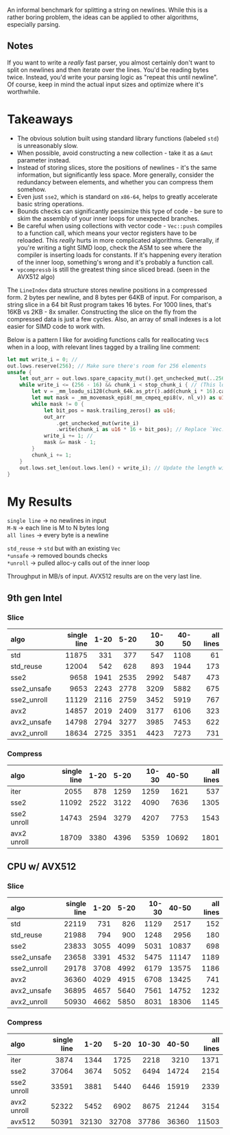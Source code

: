An informal benchmark for splitting a string on newlines. While this is a rather boring problem, the ideas can be applied to other algorithms, especially parsing.

## Notes
If you want to write a _really_ fast parser, you almost certainly don't want to split on newlines and then iterate over the lines.
You'd be reading bytes twice. Instead, you'd write your parsing logic as "repeat this until newline".
Of course, keep in mind the actual input sizes and optimize where it's worthwhile.

# Takeaways
* The obvious solution built using standard library functions (labeled `std`) is unreasonably slow.
* When possible, avoid constructing a new collection - take it as a `&mut` parameter instead.
* Instead of storing slices, store the positions of newlines - it's the same information, but significantly less space. More generally, consider the redundancy between elements, and whether you can compress them somehow.
* Even just `sse2`, which is standard on `x86-64`, helps to greatly accelerate basic string operations.
* Bounds checks can significantly pessimize this type of code - be sure to skim the assembly of your inner loops for unexpected branches.
* Be careful when using collections with vector code - `Vec::push` compiles to a function call, which means your vector registers have to be reloaded. This *really* hurts in more complicated algorithms. Generally, if you're writing a tight SIMD loop, check the ASM to see where the compiler is inserting loads for constants. If it's happening every iteration of the inner loop, something's wrong and it's probably a function call.
* `vpcompressb` is still the greatest thing since sliced bread. (seen in the AVX512 algo)

The `LineIndex` data structure stores newline positions in a compressed form. 2 bytes per newline, and 8 bytes per 64KB of input. For comparison, a string slice in a 64 bit Rust program takes 16 bytes.
For 1000 lines, that's 16KB vs 2KB - 8x smaller. Constructing the slice on the fly from the compressed data is just a few cycles. Also, an array of small indexes is a lot easier for SIMD code to work with.

Below is a pattern I like for avoiding functions calls for reallocating `Vec`s when in a loop, with relevant lines tagged by a trailing line comment:
```rust
let mut write_i = 0; //
out.lows.reserve(256); // Make sure there's room for 256 elements
unsafe {
    let out_arr = out.lows.spare_capacity_mut().get_unchecked_mut(..256); // Get a &mut [MaybeUninit<T>]. A write-only array, basically.
    while write_i <= (256 - 16) && chunk_i < stop_chunk_i { // (This loop can produce no more than 16 elements per iter)
        let v = _mm_loadu_si128(chunk_64k.as_ptr().add(chunk_i * 16).cast());
        let mut mask = _mm_movemask_epi8(_mm_cmpeq_epi8(v, nl_v)) as u16;
        while mask != 0 {
            let bit_pos = mask.trailing_zeros() as u16;
            out_arr
                .get_unchecked_mut(write_i)
                .write(chunk_i as u16 * 16 + bit_pos); // Replace `Vec::push` with `arr[i].write(e)`
            write_i += 1; //
            mask &= mask - 1;
        }
        chunk_i += 1;
    }
    out.lows.set_len(out.lows.len() + write_i); // Update the length with number of new elements
}
```


# My Results
`single line` -> no newlines in input  
`M-N` -> each line is M to N bytes long  
`all lines` -> every byte is a newline

`std_reuse` -> `std` but with an existing `Vec`  
`*unsafe` -> removed bounds checks  
`*unroll` -> pulled alloc-y calls out of the inner loop  

Throughput in MB/s of input. AVX512 results are on the very last line.

## 9th gen Intel

### Slice

| algo | single line | 1-20 | 5-20 | 10-30 | 40-50 | all lines |
| :-- | --: | --: | --: | --: | --: | --: |
| std         | 11875 |  331 |  377 |  547 | 1108 |  61 |
| std_reuse   | 12004 |  542 |  628 |  893 | 1944 | 173 |
| sse2        |  9658 | 1941 | 2535 | 2992 | 5487 | 473 |
| sse2_unsafe |  9653 | 2243 | 2778 | 3209 | 5882 | 675 | 
| sse2_unroll | 11129 | 2116 | 2759 | 3452 | 5919 | 767 |
| avx2        | 14857 | 2019 | 2409 | 3177 | 6106 | 323 |
| avx2_unsafe | 14798 | 2794 | 3277 | 3985 | 7453 | 622 |
| avx2_unroll | 18634 | 2725 | 3351 | 4423 | 7273 | 731 |

### Compress

| algo | single line | 1-20 | 5-20 | 10-30 | 40-50 | all lines |
| :-- | --: | --: | --: | --: | --: | --: |
| iter        |  2055 |  878 | 1259 | 1259 |  1621 |  537 |
| sse2        | 11092 | 2522 | 3122 | 4090 |  7636 | 1305 |
| sse2 unroll | 14743 | 2594 | 3279 | 4207 |  7753 | 1543 |
| avx2 unroll | 18709 | 3380 | 4396 | 5359 | 10692 | 1801 |

## CPU w/ AVX512

### Slice

| algo | single line | 1-20 | 5-20 | 10-30 | 40-50 | all lines |
| :-- | --: | --: | --: | --: | --: | --: |
| std         | 22119 |  731 |  826 | 1129 |  2517 |  152 |
| std_reuse   | 21988 |  794 |  900 | 1248 |  2956 |  180 |
| sse2        | 23833 | 3055 | 4099 | 5031 | 10837 |  698 |
| sse2_unsafe | 23658 | 3391 | 4532 | 5475 | 11147 | 1189 |
| sse2_unroll | 29178 | 3708 | 4992 | 6179 | 13575 | 1186 |
| avx2        | 36360 | 4029 | 4915 | 6708 | 13425 |  741 |
| avx2_unsafe | 36895 | 4657 | 5640 | 7561 | 14752 | 1232 |
| avx2_unroll | 50930 | 4662 | 5850 | 8031 | 18306 | 1145 |

### Compress

| algo | single line | 1-20 | 5-20 | 10-30 | 40-50 | all lines |
| :-- | --: | --: | --: | --: | --: | --: |
| iter        |  3874 |  1344 |  1725 |  2218 |  3210 |  1371 |
| sse2        | 37064 |  3674 |  5052 |  6494 | 14724 |  2154 |
| sse2 unroll | 33591 |  3881 |  5440 |  6446 | 15919 |  2339 |
| avx2 unroll | 52322 |  5452 |  6902 |  8675 | 21244 |  3154 |
| avx512      | 50391 | 32130 | 32708 | 37786 | 36360 | 11503 |
